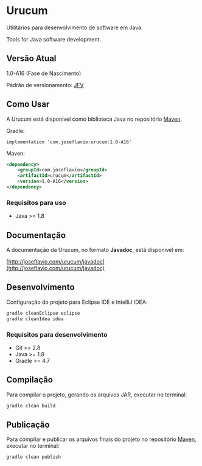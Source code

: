 # Urucum

Utilitários para desenvolvimento de software em Java.

Tools for Java software development.

## Versão Atual

1.0-A16 (Fase de Nascimento)

Padrão de versionamento: [JFV](http://joseflavio.com/jfv)

## Como Usar

A Urucum está disponível como biblioteca Java no repositório [Maven](http://search.maven.org/#artifactdetails%7Ccom.joseflavio%7Curucum%7C1.0-A16%7Cjar).

Gradle:

```
implementation 'com.joseflavio:urucum:1.0-A16'
```

Maven:

```xml
<dependency>
    <groupId>com.joseflavio</groupId>
    <artifactId>urucum</artifactId>
    <version>1.0-A16</version>
</dependency>
```

### Requisitos para uso

* Java >= 1.8

## Documentação

A documentação da Urucum, no formato **Javadoc**, está disponível em:

[http://joseflavio.com/urucum/javadoc](http://joseflavio.com/urucum/javadoc)

## Desenvolvimento

Configuração do projeto para Eclipse IDE e IntelliJ IDEA:

```sh
gradle cleanEclipse eclipse
gradle cleanIdea idea
```

### Requisitos para desenvolvimento

* Git >= 2.8
* Java >= 1.8
* Gradle >= 4.7

## Compilação

Para compilar o projeto, gerando os arquivos JAR, executar no terminal:

```sh
gradle clean build
```

## Publicação

Para compilar e publicar os arquivos finais do projeto no repositório [Maven](http://search.maven.org/#artifactdetails%7Ccom.joseflavio%7Curucum%7C1.0-A16%7Cjar), executar no terminal:

```sh
gradle clean publish
```
